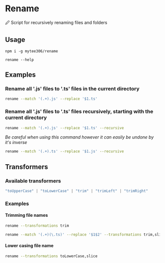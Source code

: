 # Rename

🖉 Script for recursively renaming files and folders 

## Usage

`npm i -g mytee306/rename`

`rename --help`

## Examples

### Rename all '.js' files to '.ts' files in the current directory

```sh
rename --match '(.+).js' --replace '$1.ts'
```

### Rename all '.js' files to '.ts' files recursively, starting with the current directory

```sh
rename --match '(.+).js' --replace '$1.ts' --recursive
```

*Be careful when using this command however it can easily be undone by it's inverse*

```sh
rename --match '(.+).ts' --replace '$1.js' --recursive
```
## Transformers

### Available transformers

```ts
"toUpperCase" | "toLowerCase" | "trim" | "trimLeft" | "trimRight"
```

### Examples

#### Trimming file names

```sh
rename --transformations trim
```

```sh
rename --match '(.+)(\.ts)' --replace '$1$2' --transformations trim,slice
```

#### Lower casing file name

```sh
rename --transformations toLowerCase,slice
```
